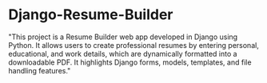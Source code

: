 # Django-Resume-Builder
"This project is a Resume Builder web app developed in Django using Python. It allows users to create professional resumes by entering personal, educational, and work details, which are dynamically formatted into a downloadable PDF. It highlights Django forms, models, templates, and file handling features."
